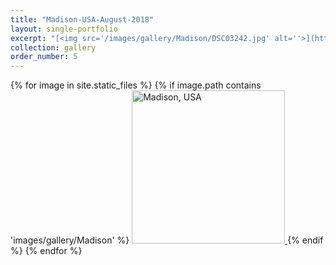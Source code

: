 ```yaml
---
title: "Madison-USA-August-2018"
layout: single-portfolio
excerpt: "[<img src='/images/gallery/Madison/DSC03242.jpg' alt=''>](https://nt-hung.github.io/gallery/Madison)"
collection: gallery
order_number: 5
---
```

<p float="left">   
{% for image in site.static_files %}
{% if image.path contains 'images/gallery/Madison' %}
<a href='{{ site.baseurl }}{{ image.path }}'>
    <img 
        src='{{ site.baseurl }}{{ image.path }}'
        alt="Madison, USA" width="245" title="Madison, USA"
    >
</a>
{% endif %}
{% endfor %}
</p>
<!-- [Poster](/files/pdf/research/PolMeth 2019 Poster.pdf){: .btn--research} -->
